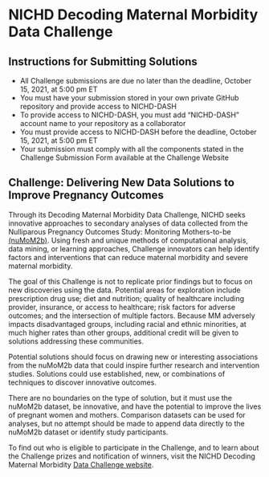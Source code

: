 # NICHD Decoding Maternal Morbidity Data Challenge

## Instructions for Submitting Solutions 
- All Challenge submissions are due no later than the deadline, October 15, 2021, at 5:00 pm ET
- You must have your submission stored in your own private GitHub repository and provide access to NICHD-DASH 
-	To provide access to NICHD-DASH, you must add “NICHD-DASH” account name to your repository as a collaborator
-	You must provide access to NICHD-DASH before the deadline, October 15, 2021, at 5:00 pm ET
- Your submission must comply with all the components stated in the Challenge Submission Form available at the Challenge Website


## Challenge: Delivering New Data Solutions to Improve Pregnancy Outcomes
Through its Decoding Maternal Morbidity Data Challenge, NICHD seeks innovative approaches to secondary analyses of data collected from the Nulliparous Pregnancy Outcomes Study: Monitoring Mothers-to-be [(nuMoM2b)](https://dash.nichd.nih.gov/study/226675). Using fresh and unique methods of computational analysis, data mining, or learning approaches, Challenge innovators can help identify factors and interventions that can reduce maternal morbidity and severe maternal morbidity.
<p> The goal of this Challenge is not to replicate prior findings but to focus on new discoveries using the data. Potential areas for exploration include prescription drug use; diet and nutrition; quality of healthcare including provider, insurance, or access to healthcare; risk factors for adverse outcomes; and the intersection of multiple factors. Because MM adversely impacts disadvantaged groups, including racial and ethnic minorities, at much higher rates than other groups, additional credit will be given to solutions addressing these communities. </p>

<p> Potential solutions should focus on drawing new or interesting associations from the nuMoM2b data that could inspire further research and intervention studies. Solutions could use established, new, or combinations of techniques to discover innovative outcomes. </p>

<p> There are no boundaries on the type of solution, but it must use the nuMoM2b dataset, be innovative, and have the potential to improve the lives of pregnant women and mothers. Comparison datasets can be used for analyses, but no attempt should be made to append data directly to the nuMoM2b dataset or identify study participants. </p>

To find out who is eligible to participate in the Challenge, and to learn about the Challenge prizes and notification of winners, visit the NICHD Decoding Maternal Morbidity [Data Challenge website](https://www.freelancer.com/contest/1953085?w=f&ngsw-bypass=).
